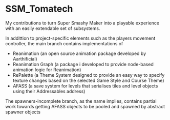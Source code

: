 # SSM_Tomatech
 
My contributions to turn Super Smashy Maker into a playable experience with an easily extendable set of subsystems.

In addittion to project-specific elements such as the players movement controller, the main branch contains implementations of 
- Reanimation (an open source animation package developed by Aarthificial)
- Reanimation Graph (a package i developed to provide node-based animation logic for Reanimation)
- RePalette (a Theme System designed to provide an easy way to specify texture changes based on the selected Game Style and Course Theme)
- AFASS (a save system for levels that serialises tiles and level objects using their Addressables address)

The spawners-incomplete branch, as the name implies, contains partial work towards getting AFASS objects to be pooled and spawned by abstract spawner objects
